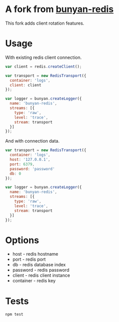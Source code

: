 A fork from [bunyan-redis](https://github.com/harrisiirak/bunyan-redis)
============

This fork adds client rotation features.

Usage
========

With existing redis client connection.

```javascript
var client = redis.createClient();

var transport = new RedisTransport({
  container: 'logs',
  client: client
});

var logger = bunyan.createLogger({
  name: 'bunyan-redis',
  streams: [{
    type: 'raw',
    level: 'trace',
    stream: transport
  }]
});
```

And with connection data.

```javascript
var transport = new RedisTransport({
  container: 'logs',
  host: '127.0.0.1',
  port: 6379,
  password: 'password'
  db: 0
});

var logger = bunyan.createLogger({
  name: 'bunyan-redis',
  streams: [{
    type: 'raw',
    level: 'trace',
    stream: transport
  }]
});
```

Options
========
* host - redis hostname
* port - redis port
* db - redis database index
* password - redis password
* client - redis client instance
* container - redis key

Tests
========
```bash
npm test
```
